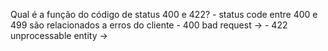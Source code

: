  Qual é a função do código de status 400 e 422?
    - status code entre 400 e 499 são relacionados a erros do cliente
    - 400 bad request ->
    - 422 unprocessable entity ->